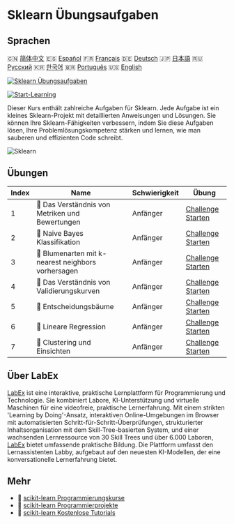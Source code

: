 # Sklearn Übungsaufgaben

## Sprachen

🇨🇳 [简体中文](README_zh.md) 🇪🇸 [Español](README_es.md) 🇫🇷 [Français](README_fr.md) 🇩🇪 [Deutsch](README_de.md) 🇯🇵 [日本語](README_ja.md) 🇷🇺 [Русский](README_ru.md) 🇰🇷 [한국어](README_ko.md) 🇧🇷 [Português](README_pt.md) 🇺🇸 [English](README.md) 

[![Sklearn Übungsaufgaben](https://cover-creator.labex.io/sklearn-practice-challenges.png?lang=de)](https://labex.io/de/courses/sklearn-practice-challenges)

[![Start-Learning](https://img.shields.io/badge/Start-Learning-whitesmoke?style=for-the-badge)](https://labex.io/de/courses/sklearn-practice-challenges)

Dieser Kurs enthält zahlreiche Aufgaben für Sklearn. Jede Aufgabe ist ein kleines Sklearn-Projekt mit detaillierten Anweisungen und Lösungen. Sie können Ihre Sklearn-Fähigkeiten verbessern, indem Sie diese Aufgaben lösen, Ihre Problemlösungskompetenz stärken und lernen, wie man sauberen und effizienten Code schreibt.

![Sklearn](https://img.shields.io/badge/Sklearn-whitesmoke?style=for-the-badge&logo=sklearn)


## Übungen

|   Index | Name                                                | Schwierigkeit   | Übung                                                                                                                                                                     |
|---------|-----------------------------------------------------|-----------------|---------------------------------------------------------------------------------------------------------------------------------------------------------------------------|
|       1 | 🎯  Das Verständnis von Metriken und Bewertungen    | Anfänger        | <a target='_blank' href='https://labex.io/de/labs/python-understanding-metrics-and-scoring-185172?course=sklearn-practice-challenges'>Challenge Starten</a>               |
|       2 | 🎯  Naive Bayes Klassifikation                      | Anfänger        | <a target='_blank' href='https://labex.io/de/labs/python-naive-bayes-classification-250427?course=sklearn-practice-challenges'>Challenge Starten</a>                      |
|       3 | 🎯  Blumenarten mit k-nearest neighbors vorhersagen | Anfänger        | <a target='_blank' href='https://labex.io/de/labs/sklearn-predicting-flower-types-with-nearest-neighbors-256147?course=sklearn-practice-challenges'>Challenge Starten</a> |
|       4 | 🎯  Das Verständnis von Validierungskurven          | Anfänger        | <a target='_blank' href='https://labex.io/de/labs/python-understanding-validation-curves-106940?course=sklearn-practice-challenges'>Challenge Starten</a>                 |
|       5 | 🎯  Entscheidungsbäume                              | Anfänger        | <a target='_blank' href='https://labex.io/de/labs/python-decision-trees-92597?course=sklearn-practice-challenges'>Challenge Starten</a>                                   |
|       6 | 🎯  Lineare Regression                              | Anfänger        | <a target='_blank' href='https://labex.io/de/labs/python-linear-regression-185171?course=sklearn-practice-challenges'>Challenge Starten</a>                               |
|       7 | 🎯  Clustering und Einsichten                       | Anfänger        | <a target='_blank' href='https://labex.io/de/labs/python-clustering-and-insights-198286?course=sklearn-practice-challenges'>Challenge Starten</a>                         |

## Über LabEx

[LabEx](https://labex.io) ist eine interaktive, praktische Lernplattform für Programmierung und Technologie. Sie kombiniert Labore, KI-Unterstützung und virtuelle Maschinen für eine videofreie, praktische Lernerfahrung. Mit einem strikten 'Learning by Doing'-Ansatz, interaktiven Online-Umgebungen im Browser mit automatisierten Schritt-für-Schritt-Überprüfungen, strukturierter Inhaltsorganisation mit dem Skill-Tree-basierten System, und einer wachsenden Lernressource von 30 Skill Trees und über 6.000 Laboren, [LabEx](https://labex.io) bietet umfassende praktische Bildung. Die Plattform umfasst den Lernassistenten Labby, aufgebaut auf den neuesten KI-Modellen, der eine konversationelle Lernerfahrung bietet.

## Mehr

- 🔗 [scikit-learn Programmierungskurse](https://github.com/labex-labs/awesome-programming-courses)
- 🔗 [scikit-learn Programmierprojekte](https://github.com/labex-labs/awesome-programming-projects)
- 🔗 [scikit-learn Kostenlose Tutorials](https://github.com/labex-labs/sklearn-free-tutorials)


